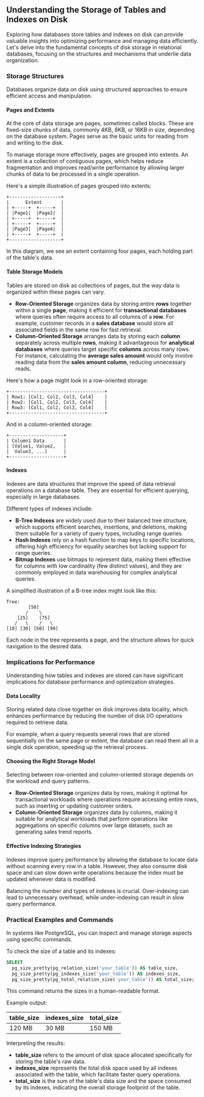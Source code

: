 ## Understanding the Storage of Tables and Indexes on Disk

Exploring how databases store tables and indexes on disk can provide valuable insights into optimizing performance and managing data efficiently. Let's delve into the fundamental concepts of disk storage in relational databases, focusing on the structures and mechanisms that underlie data organization.

### Storage Structures

Databases organize data on disk using structured approaches to ensure efficient access and manipulation.

#### Pages and Extents

At the core of data storage are pages, sometimes called blocks. These are fixed-size chunks of data, commonly 4KB, 8KB, or 16KB in size, depending on the database system. Pages serve as the basic units for reading from and writing to the disk.

To manage storage more effectively, pages are grouped into extents. An extent is a collection of contiguous pages, which helps reduce fragmentation and improves read/write performance by allowing larger chunks of data to be processed in a single operation.

Here's a simple illustration of pages grouped into extents:

```
+-------------------+
|      Extent       |
| +-----+  +-----+  |
| |Page1|  |Page2|  |
| +-----+  +-----+  |
| +-----+  +-----+  |
| |Page3|  |Page4|  |
| +-----+  +-----+  |
+-------------------+
```

In this diagram, we see an extent containing four pages, each holding part of the table's data.

#### Table Storage Models

Tables are stored on disk as collections of pages, but the way data is organized within these pages can vary.

- **Row-Oriented Storage** organizes data by storing entire **rows** together within a single **page**, making it efficient for **transactional databases** where queries often require access to all columns of a **row**. For example, customer records in a **sales database** would store all associated fields in the same row for fast retrieval.  
- **Column-Oriented Storage** arranges data by storing each **column** separately across multiple **rows**, making it advantageous for **analytical databases** where queries target specific **columns** across many rows. For instance, calculating the **average sales amount** would only involve reading data from the **sales amount column**, reducing unnecessary reads.

Here's how a page might look in a row-oriented storage:

```
+-----------------------------------+
| Row1: [Col1, Col2, Col3, Col4]    |
| Row2: [Col1, Col2, Col3, Col4]    |
| Row3: [Col1, Col2, Col3, Col4]    |
+-----------------------------------+
```

And in a column-oriented storage:

```
+--------------------+
| Column1 Data       |
| [Value1, Value2,   |
|  Value3, ...]      |
+--------------------+
```

#### Indexes

Indexes are data structures that improve the speed of data retrieval operations on a database table. They are essential for efficient querying, especially in large databases.

Different types of indexes include:

- **B-Tree Indexes** are widely used due to their balanced tree structure, which supports efficient searches, insertions, and deletions, making them suitable for a variety of query types, including range queries.
- **Hash Indexes** rely on a hash function to map keys to specific locations, offering high efficiency for equality searches but lacking support for range queries.
- **Bitmap Indexes** use bitmaps to represent data, making them effective for columns with low cardinality (few distinct values), and they are commonly employed in data warehousing for complex analytical queries.

A simplified illustration of a B-tree index might look like this:

```
Tree:
        [50]
       /    \
    [25]    [75]
   /   \    /   \
[10] [30] [60] [90]
```

Each node in the tree represents a page, and the structure allows for quick navigation to the desired data.

### Implications for Performance

Understanding how tables and indexes are stored can have significant implications for database performance and optimization strategies.

#### Data Locality

Storing related data close together on disk improves data locality, which enhances performance by reducing the number of disk I/O operations required to retrieve data.

For example, when a query requests several rows that are stored sequentially on the same page or extent, the database can read them all in a single disk operation, speeding up the retrieval process.

#### Choosing the Right Storage Model

Selecting between row-oriented and column-oriented storage depends on the workload and query patterns.

- **Row-Oriented Storage** organizes data by rows, making it optimal for transactional workloads where operations require accessing entire rows, such as inserting or updating customer orders.
- **Column-Oriented Storage** organizes data by columns, making it suitable for analytical workloads that perform operations like aggregations on specific columns over large datasets, such as generating sales trend reports.

#### Effective Indexing Strategies

Indexes improve query performance by allowing the database to locate data without scanning every row in a table. However, they also consume disk space and can slow down write operations because the index must be updated whenever data is modified.

Balancing the number and types of indexes is crucial. Over-indexing can lead to unnecessary overhead, while under-indexing can result in slow query performance.

### Practical Examples and Commands

In systems like PostgreSQL, you can inspect and manage storage aspects using specific commands.

To check the size of a table and its indexes:

```sql
SELECT
  pg_size_pretty(pg_relation_size('your_table')) AS table_size,
  pg_size_pretty(pg_indexes_size('your_table')) AS indexes_size,
  pg_size_pretty(pg_total_relation_size('your_table')) AS total_size;
```

This command returns the sizes in a human-readable format.

Example output:

| table_size | indexes_size | total_size |
|------------|--------------|------------|
| 120 MB     | 30 MB        | 150 MB     |

Interpreting the results:

- **table_size** refers to the amount of disk space allocated specifically for storing the table's raw data.
- **indexes_size** represents the total disk space used by all indexes associated with the table, which facilitate faster query operations.
- **total_size** is the sum of the table's data size and the space consumed by its indexes, indicating the overall storage footprint of the table.

